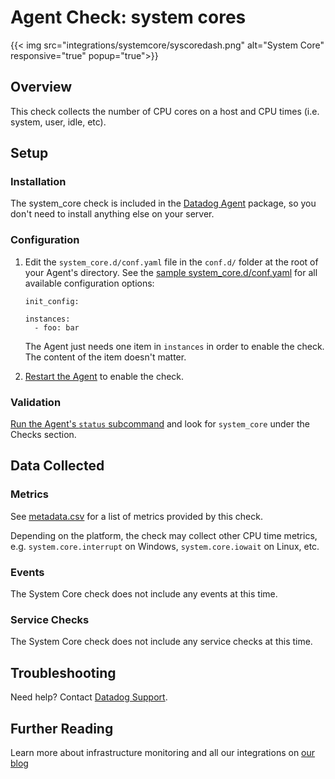 # Agent Check: system cores
{{< img src="integrations/systemcore/syscoredash.png" alt="System Core" responsive="true" popup="true">}}
## Overview

This check collects the number of CPU cores on a host and CPU times (i.e. system, user, idle, etc).

## Setup
### Installation

The system_core check is included in the [Datadog Agent][1] package, so you don't need to install anything else on your server.

### Configuration

1. Edit the `system_core.d/conf.yaml` file in the `conf.d/` folder at the root of your Agent's directory. See the [sample system_core.d/conf.yaml][2] for all available configuration options:

    ```
    init_config:

    instances:
      - foo: bar
    ```

    The Agent just needs one item in `instances` in order to enable the check. The content of the item doesn't matter.

2. [Restart the Agent][3] to enable the check.

### Validation

[Run the Agent's `status` subcommand][4] and look for `system_core` under the Checks section.

## Data Collected
### Metrics

See [metadata.csv][5] for a list of metrics provided by this check.

Depending on the platform, the check may collect other CPU time metrics, e.g. `system.core.interrupt` on Windows, `system.core.iowait` on Linux, etc.

### Events
The System Core check does not include any events at this time.

### Service Checks
The System Core check does not include any service checks at this time.

## Troubleshooting
Need help? Contact [Datadog Support][6].

## Further Reading
Learn more about infrastructure monitoring and all our integrations on [our blog][7]


[1]: https://app.datadoghq.com/account/settings#agent
[2]: https://github.com/DataDog/integrations-core/blob/master/system_core/datadog_checks/system_core/data/conf.yaml.example
[3]: https://docs.datadoghq.com/agent/faq/agent-commands/#start-stop-restart-the-agent
[4]: https://docs.datadoghq.com/agent/faq/agent-commands/#agent-status-and-information
[5]: https://github.com/DataDog/integrations-core/blob/master/system_core/metadata.csv
[6]: http://docs.datadoghq.com/help/
[7]: https://www.datadoghq.com/blog/
